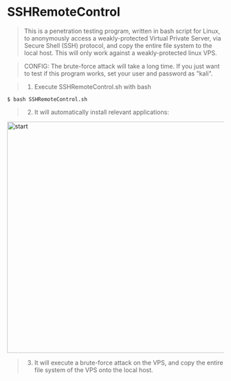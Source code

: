 # SSHRemoteControl
> This is a penetration testing program, written in bash script for Linux, to anonymously access a weakly-protected Virtual Private Server, via Secure Shell (SSH) protocol, and copy the entire file system to the local host. This will only work against a weakly-protected linux VPS.

> CONFIG: The brute-force attack will take a long time. If you just want to test if this program works, set your user and password as "kali".

> 1. Execute SSHRemoteControl.sh with bash

    $ bash SSHRemoteControl.sh

>  2. It will automatically install relevant applications:
<img width="539" alt="start" src="https://user-images.githubusercontent.com/103941010/193277722-77ae9669-8893-4694-8128-36b33c78f866.png">


>  3. It will execute a brute-force attack on the VPS, and copy the entire file system of the VPS onto the local host.
